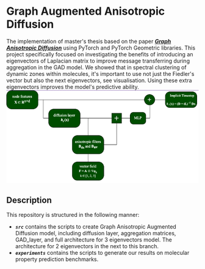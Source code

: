 # Graph Augmented Anisotropic Diffusion

The implementation of master's thesis based on the paper [***Graph Anisotropic Diffusion***](https://arxiv.org/abs/2205.00354) using PyTorch and PyTorch Geometric libraries. This project specifically focused on investigating the benefits of introducing an eigenvectors of Laplacian matrix to improve message transferring during aggregation in the GAD model. We showed that in spectral clustering of dynamic zones within molecules, it's important to use not just the Fiedler's vector but also the next eigenvectors, see visualisation. Using these extra eigenvectors improves the model's predictive ability.
![GAAD](images/scheme.png)

## Description 
This repository is structured in the following manner:
* ***```src```*** contains the scripts to create Graph Anisotropic Augmented Diffusion model, including diffusion layer, aggregation matrices, GAD_layer, and full architecture for 3 eigenvectors model. The architecture for 2 eigenvectors in the next to this branch. 
* ***```experiments```*** contains the scripts to generate our results on molecular property prediction benchmarks.

